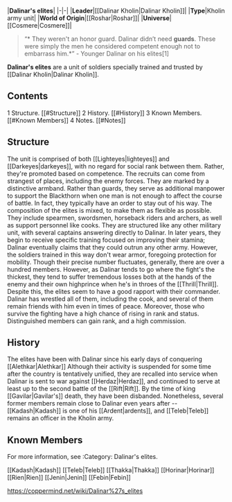 |**Dalinar's elites**|
|-|-|
|**Leader**|[[Dalinar Kholin\|Dalinar Kholin]]|
|**Type**|Kholin army unit|
|**World of Origin**|[[Roshar\|Roshar]]|
|**Universe**|[[Cosmere\|Cosmere]]|

>“* They weren't an honor guard. Dalinar didn’t need **guards**. These were simply the men he considered competent enough not to embarrass him.*”
\- Younger Dalinar on his elites[1]


**Dalinar's elites** are a unit of soldiers specially trained and trusted by [[Dalinar Kholin\|Dalinar Kholin]].

## Contents

1 Structure. [[#Structure]] 
2 History. [[#History]] 
3 Known Members. [[#Known Members]] 
4 Notes. [[#Notes]] 


## Structure
The unit is comprised of both [[Lighteyes\|lighteyes]] and [[Darkeyes\|darkeyes]], with no regard for social rank between them. Rather, they're promoted based on competence. The recruits can come from strangest of places, including the enemy forces. They are marked by a distinctive armband. Rather than guards, they serve as additional manpower to support the Blackthorn when one man is not enough to affect the course of battle. In fact, they typically have an order to stay out of his way.
The composition of the elites is mixed, to make them as flexible as possible. They include spearmen, swordsmen, horseback riders and archers, as well as support personnel like cooks. They are structured like any other military unit, with several captains answering directly to Dalinar. In later years, they begin to receive specific training focused on improving their stamina; Dalinar eventually claims that they could outrun any other army. However, the soldiers trained in this way don't wear armor, foregoing protection for mobility.
Though their precise number fluctuates, generally, there are over a hundred members. However, as Dalinar tends to go where the fight's the thickest, they tend to suffer tremendous losses both at the hands of the enemy and their own highprince when he's in throes of the [[Thrill\|Thrill]].
Despite this, the elites seem to have a good rapport with their commander. Dalinar has wrestled all of them, including the cook, and several of them remain friends with him even in times of peace. Moreover, those who survive the fighting have a high chance of rising in rank and status. Distinguished members can gain rank, and a high commission.

## History
The elites have been with Dalinar since his early days of conquering [[Alethkar\|Alethkar]] Although their activity is suspended for some time after the country is tentatively unified, they are recalled into service when Dalinar is sent to war against [[Herdaz\|Herdaz]], and continued to serve at least up to the second battle of the [[Rift\|Rift]]. By the time of king [[Gavilar\|Gavilar's]] death, they have been disbanded. Nonetheless, several former members remain close to Dalinar even years after -- [[Kadash\|Kadash]] is one of his [[Ardent\|ardents]], and [[Teleb\|Teleb]] remains an officer in the Kholin army.

## Known Members
For more information, see :Category: Dalinar's elites.

[[Kadash\|Kadash]]
[[Teleb\|Teleb]]
[[Thakka\|Thakka]]
[[Horinar\|Horinar]]
[[Rien\|Rien]]
[[Jenin\|Jenin]]
[[Febin\|Febin]]



https://coppermind.net/wiki/Dalinar%27s_elites
